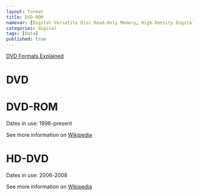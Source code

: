 ```yaml
---
layout: format
title: DVD-ROM
namevar: [Digital Versatile Disc Read-Only Memory, High Density Digital Versatile Disc]
categories: digital
tags: [Data]
published: true
---
```


[DVD Formats Explained](https://www.webopedia.com/DidYouKnow/Hardware_Software/DVDFormatsExplained.asp#:~:text=DVD%3A%20Short%20for%20digital%20versatile,for%20a%20full%2Dlength%20movie.)

# DVD


# DVD-ROM

Dates in use: 1996-present

See more information on [Wikipedia](https://en.wikipedia.org/wiki/DVD)

# HD-DVD

Dates in use: 2006-2008

See more information on [Wikipedia](https://en.wikipedia.org/wiki/HD_DVD)
